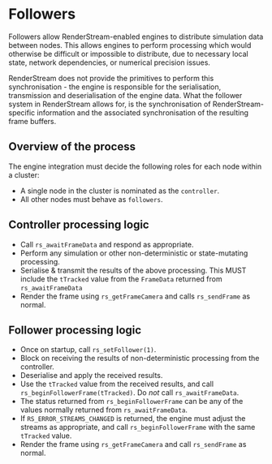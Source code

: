 # Followers

Followers allow RenderStream-enabled engines to distribute simulation data between nodes. This allows engines to perform processing which would otherwise be difficult
or impossible to distribute, due to necessary local state, network dependencies, or numerical precision issues.

RenderStream does not provide the primitives to perform this synchronisation - the engine is responsible for the serialisation, transmission and deserialisation of the engine
data. What the follower system in RenderStream allows for, is the synchronisation of RenderStream-specific information and the associated synchronisation of the resulting frame
buffers.

## Overview of the process

The engine integration must decide the following roles for each node within a cluster:
- A single node in the cluster is nominated as the `controller`.
- All other nodes must behave as `followers`.

## Controller processing logic
- Call `rs_awaitFrameData` and respond as appropriate.
- Perform any simulation or other non-deterministic or state-mutating processing.
- Serialise & transmit the results of the above processing. This MUST include the `tTracked` value from the `FrameData` returned from `rs_awaitFrameData`
- Render the frame using `rs_getFrameCamera` and calls `rs_sendFrame` as normal.

## Follower processing logic
- Once on startup, call `rs_setFollower(1)`.
- Block on receiving the results of non-deterministic processing from the controller.
- Deserialise and apply the received results.
- Use the `tTracked` value from the received results, and call `rs_beginFollowerFrame(tTracked)`. Do *not* call `rs_awaitFrameData`.
- The status returned from `rs_beginFollowerFrame` can be any of the values normally returned from `rs_awaitFrameData`.
- If `RS_ERROR_STREAMS_CHANGED` is returned, the engine must adjust the streams as appropriate, and call `rs_beginFollowerFrame` with the same `tTracked` value.
- Render the frame using `rs_getFrameCamera` and call `rs_sendFrame` as normal.
